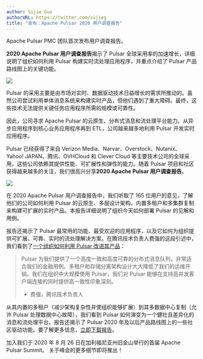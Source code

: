 ```yaml
---
author: Sijie Guo
authorURL: https://twitter.com/sijieg
title: "发布：Apache Pulsar 2020 用户调查报告"
---
```


Apache Pulsar PMC 团队首次发布用户调查报告。

<!--truncate-->
**2020 Apache Pulsar 用户调查报告**揭示了 Pulsar 全球采用率的加速增长，详细说明了组织如何利用 Pulsar 构建实时流处理应用程序，并重点介绍了 Pulsar 产品路线图上的关键功能。

![](/img/pulsar-user-ban.jpg)

Pulsar 的采用主要是由市场对实时、数据驱动技术日益增长的需求所推动的。虽然公司尝试利用单体消息系统来构建实时产品，但他们遇到了重大障碍。最终，这些技术无法提供关键任务应用程序所需的规模或可靠性。

因此，公司寻求 Apache Pulsar 的云原生、分布式消息和流处理平台能力。从异步应用程序到核心业务应用程序再到 ETL，公司越来越多地利用 Pulsar 开发实时应用程序。

Pulsar 已经获得了来自 Verizon Media、Narvar、Overstock、Nutanix、Yahoo! JAPAN、腾讯、OVHCloud 和 Clever Cloud 等主要技术公司的全球采用，这些公司依赖其提供性能、可扩展性和弹性的能力。随着 Pulsar 项目和社区获得越来越多的关注，我们很高兴分享**2020 Apache Pulsar 用户调查报告**。

![](/img/pulsar-adoption.png)

在 2020 Apache Pulsar 用户调查报告中，我们听取了 165 位用户的意见，了解他们的公司如何利用 Pulsar 的云原生、多层设计架构、内置多租户和多集群复制来构建可扩展的实时产品。本报告详细说明了组织今天如何部署 Pulsar 的见解和用例。

报告还揭示了 Pulsar 最常用的功能、最受欢迎的应用程序，以及它如何为组织提供可扩展、可靠、实时的流处理解决方案。在腾讯技术负责人费强的这段引述中，我们看到了[一个组织如何利用 Pulsar 改进其产品](https://streamnative.io/whitepaper/case-studay-apache-pulsar-tencent-billing/)：

> Pulsar 为我们提供了一个高度一致和高度可靠的分布式消息队列，非常适合我们的金融用例。多租户和存储分离架构设计大大降低了我们的运维开销。我们在组织中大规模使用 Pulsar，我们对 Pulsar 能够在支持高并发客户端连接的同时提供高一致性印象深刻。
>
> - 费强，腾讯技术负责人

从其内置的多租户（减少架构复杂性并使组织能够扩展）到其多数据中心复制（允许 Pulsar 处理数据中心故障），我们看到 Pulsar 如何演变为一个健壮且差异化的消息和流处理平台。报告还揭示了 Pulsar 2020 年及以后产品路线图上的一些社区驱动功能。要了解更多信息，[立即下载报告](https://streamnative.io/whitepaper/oss-apache-pulsar-user-survey-report-2020/)。

加入我们于 2020 年 8 月 26 日在加利福尼亚州旧金山举行的首届 Apache Pulsar Summit。
关于峰会的更多细节即将推出！